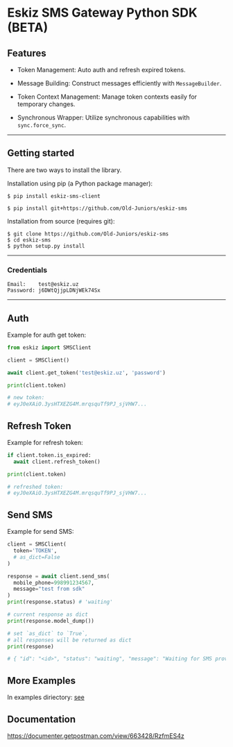# Eskiz SMS Gateway Python SDK (BETA)

## Features

- Token Management:
  Auto auth and refresh expired tokens.

- Message Building:
  Construct messages efficiently with `MessageBuilder`.

- Token Context Management:
  Manage token contexts easily for temporary changes.

- Synchronous Wrapper:
  Utilize synchronous capabilities with `sync.force_sync`.

---

## Getting started

There are two ways to install the library.

Installation using pip (a Python package manager):

```shell
$ pip install eskiz-sms-client
```

```shell
$ pip install git+https://github.com/Old-Juniors/eskiz-sms
```

Installation from source (requires git):

```shell
$ git clone https://github.com/Old-Juniors/eskiz-sms
$ cd eskiz-sms
$ python setup.py install
```

---

### Credentials

```
Email:    test@eskiz.uz
Password: j6DWtQjjpLDNjWEk74Sx
```

---

## Auth

Example for auth get token:

```py
from eskiz import SMSClient

client = SMSClient()

await client.get_token('test@eskiz.uz', 'password')

print(client.token)

# new token:
# eyJ0eXAiO.3ysHTXEZG4M.mrqsquTf9PJ_sjVHW7...
```

## Refresh Token

Example for refresh token:

```py
if client.token.is_expired:
  await client.refresh_token()

print(client.token)

# refreshed token:
# eyJ0eXAiO.3ysHTXEZG4M.mrqsquTf9PJ_sjVHW7...
```

## Send SMS

Example for send SMS:

```py
client = SMSClient(
  token='TOKEN',
  # as_dict=False
)

response = await client.send_sms(
  mobile_phone=998991234567,
  message="test from sdk"
)
print(response.status) # 'waiting'

# current response as dict
print(response.model_dump())

# set `as_dict` to `True`,
# all responses will be returned as dict
print(response)

# { "id": "<id>", "status": "waiting", "message": "Waiting for SMS provider" }
```

## More Examples

In examples diriectory: [see](/examples/)

## Documentation

https://documenter.getpostman.com/view/663428/RzfmES4z
